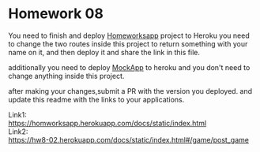# Homework 08

You need to finish and deploy [Homeworksapp](./Homeworksapp/) project to Heroku
you need to change the two routes inside this project to return something with your name on it, and then deploy it and share the link in this file.

additionally you need to deploy [MockApp](./Mockapp/) to heroku and you don't need to change anything inside this project.

after making your changes,submit a PR with the version you deployed.
and update this readme with the links to your applications.

Link1:  
https://homworksapp.herokuapp.com/docs/static/index.html  
Link2:  
https://hw8-02.herokuapp.com/docs/static/index.html#/game/post_game
